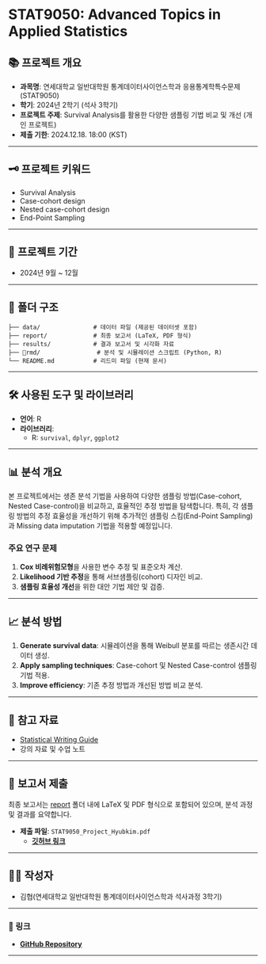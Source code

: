 # STAT9050: Advanced Topics in Applied Statistics

## 📚 프로젝트 개요
- **과목명**: 연세대학교 일반대학원 통계데이터사이언스학과 응용통계학특수문제 (STAT9050)
- **학기**: 2024년 2학기 (석사 3학기)
- **프로젝트 주제**: Survival Analysis를 활용한 다양한 샘플링 기법 비교 및 개선 (개인 프로젝트)
- **제출 기한**: 2024.12.18. 18:00 (KST)

---

## 🗝️ 프로젝트 키워드
- Survival Analysis
- Case-cohort design
- Nested case-cohort design
- End-Point Sampling

---

## 📅 프로젝트 기간
- 2024년 9월 ~ 12월

---

## 📂 폴더 구조
```
├── data/               # 데이터 파일 (제공된 데이터셋 포함)
├── report/             # 최종 보고서 (LaTeX, PDF 형식)
├── results/            # 결과 보고서 및 시각화 자료
├── rmd/                # 분석 및 시뮬레이션 스크립트 (Python, R)
└── README.md           # 리드미 파일 (현재 문서)
```

---

## 🛠️ 사용된 도구 및 라이브러리
- **언어**: R
- **라이브러리**:
  - R: `survival`, `dplyr`, `ggplot2`

---

## 📊 분석 개요
본 프로젝트에서는 생존 분석 기법을 사용하여 다양한 샘플링 방법(Case-cohort, Nested Case-control)을 비교하고, 효율적인 추정 방법을 탐색합니다. 특히, 각 샘플링 방법의 추정 효율성을 개선하기 위해 추가적인 샘플링 스킴(End-Point Sampling)과 Missing data imputation 기법을 적용할 예정입니다.

### 주요 연구 문제
1. **Cox 비례위험모형**을 사용한 변수 추정 및 표준오차 계산.
2. **Likelihood 기반 추정**을 통해 서브샘플링(cohort) 디자인 비교.
3. **샘플링 효율성 개선**을 위한 대안 기법 제안 및 검증.

---

## 📈 분석 방법
1. **Generate survival data**: 시뮬레이션을 통해 Weibull 분포를 따르는 생존시간 데이터 생성.
2. **Apply sampling techniques**: Case-cohort 및 Nested Case-control 샘플링 기법 적용.
3. **Improve efficiency**: 기존 추정 방법과 개선된 방법 비교 분석.

---

## 📝 참고 자료
- [Statistical Writing Guide](https://statds.github.io/stat-writing/index.html)
- 강의 자료 및 수업 노트

---

## 📄 보고서 제출
최종 보고서는 [report](report/) 폴더 내에 LaTeX 및 PDF 형식으로 포함되어 있으며, 분석 과정 및 결과를 요약합니다. 

- **제출 파일**: `STAT9050_Project_Hyubkim.pdf`
  - [**깃허브 링크**](https://github.com/Hyubbbb/STAT9050)

---

## 🧑‍💻 작성자
- 김협(연세대학교 일반대학원 통계데이터사이언스학과 석사과정 3학기)

--- 

### 🔗 링크
- [**GitHub Repository**](https://github.com/Hyubbbb/STAT9050)

---
